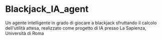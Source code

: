 # Blackjack_IA_agent
Un agente intelligente in grado di giocare a blackjack sfruttando il calcolo dell'utilità attesa, realizzato come progetto di IA presso La Sapienza, Università di Roma
